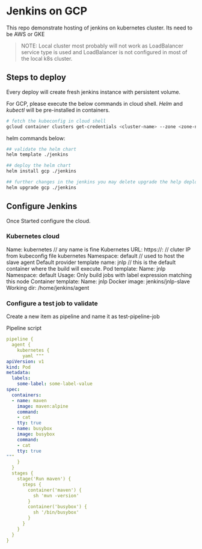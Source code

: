 # Jenkins on GCP

This repo demonstrate hosting of jenkins on kubernetes cluster. Its need to be AWS or GKE

> NOTE: Local cluster most probably will not work as LoadBalancer service type is used and LoadBalancer is not configured in most of the local k8s cluster.

## Steps to deploy

Every deploy will create fresh jenkins instance with persistent volume.

For GCP, please execute the below commands in cloud shell. *Helm* and *kubectl* will be pre-installed in containers.

```sh
# fetch the kubeconfig in cloud shell
gcloud container clusters get-credentials <cluster-name> --zone <zone-name> --project <project-id>
```

helm commands below:

```sh
## validate the helm chart
helm template ./jenkins

## deploy the helm chart
helm install gcp ./jenkins

## further changes in the jenkins you may delete upgrade the help deployment
helm upgrade gcp ./jenkins
```

## Configure Jenkins

Once Started configure the cloud.

### Kubernetes cloud

Name: kubernetes // any name is fine
Kubernetes URL: https://<ip>:<port> // cluter IP from kubeconfig file
kubernetes Namespace: default // used to host the slave agent
Default provider template name: jnlp // this is the default container where the build will execute.
Pod template:
  Name: jnlp
  Namespace: default
  Usage: Only build jobs with label expression matching this node
  Container template:
    Name: jnlp
    Docker image: jenkins/jnlp-slave
    Working dir: /home/jenkins/agent

### Configure a test job to validate

Create a new item as pipeline and name it as test-pipeline-job

Pipeline script

```yaml
pipeline {
  agent {
    kubernetes {
      yaml """
apiVersion: v1
kind: Pod
metadata:
  labels:
    some-label: some-label-value
spec:
  containers:
  - name: maven
    image: maven:alpine
    command:
    - cat
    tty: true
  - name: busybox
    image: busybox
    command:
    - cat
    tty: true
"""
    }
  }
  stages {
    stage('Run maven') {
      steps {
        container('maven') {
          sh 'mvn -version'
        }
        container('busybox') {
          sh '/bin/busybox'
        }
      }
    }
  }
}
```
